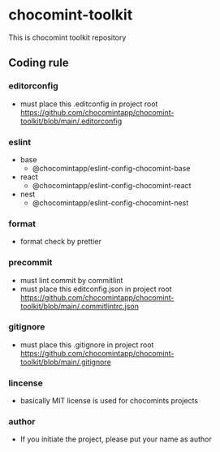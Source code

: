 # chocomint-toolkit

This is chocomint toolkit repository

## Coding rule

### editorconfig

- must place this .editconfig in project root
  https://github.com/chocomintapp/chocomint-toolkit/blob/main/.editorconfig

### eslint

- base
  - @chocomintapp/eslint-config-chocomint-base
- react
  - @chocomintapp/eslint-config-chocomint-react
- nest
  - @chocomintapp/eslint-config-chocomint-nest

### format

- format check by prettier

### precommit

- must lint commit by commitlint
- must place this editconfig.json in project root
  https://github.com/chocomintapp/chocomint-toolkit/blob/main/.commitlintrc.json

### gitignore

- must place this .gitignore in project root
  https://github.com/chocomintapp/chocomint-toolkit/blob/main/.gitignore

### lincense

- basically MIT license is used for chocomints projects

### author

- If you initiate the project, please put your name as author

